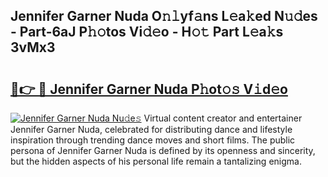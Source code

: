## Jennifer Garner Nuda O𝚗𝚕yf𝚊ns L𝚎a𝚔ed N𝚞𝚍es - Part-6aJ P𝚑𝚘tos Vi𝚍𝚎o - H𝚘𝚝 Part L𝚎a𝚔s 3vMx3

# <h2><a href="http://kfdpve.oniu.top/?m=Jennifer+Garner+Nuda">🔗👉 🔴 Jennifer Garner Nuda P𝚑ot𝚘𝚜 V𝚒d𝚎o</a></h2>

[![Jennifer Garner Nuda Nu𝚍e𝚜](https://i.imgur.com/0qMVB7G.gif)](http://kfdpve.oniu.top/?m=Jennifer+Garner+Nuda)
Virtual content creator and entertainer Jennifer Garner Nuda, celebrated for distributing dance and lifestyle inspiration through trending dance moves and short films. The public persona of Jennifer Garner Nuda is defined by its openness and sincerity, but the hidden aspects of his personal life remain a tantalizing enigma.  
